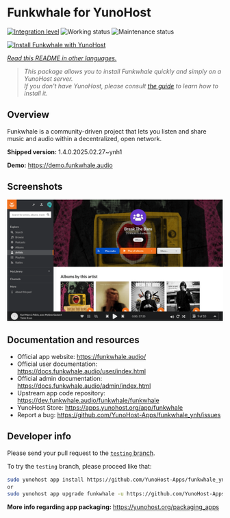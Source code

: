 <!--
N.B.: This README was automatically generated by <https://github.com/YunoHost/apps/tree/master/tools/readme_generator>
It shall NOT be edited by hand.
-->

# Funkwhale for YunoHost

[![Integration level](https://apps.yunohost.org/badge/integration/funkwhale)](https://ci-apps.yunohost.org/ci/apps/funkwhale/)
![Working status](https://apps.yunohost.org/badge/state/funkwhale)
![Maintenance status](https://apps.yunohost.org/badge/maintained/funkwhale)

[![Install Funkwhale with YunoHost](https://install-app.yunohost.org/install-with-yunohost.svg)](https://install-app.yunohost.org/?app=funkwhale)

*[Read this README in other languages.](./ALL_README.md)*

> *This package allows you to install Funkwhale quickly and simply on a YunoHost server.*  
> *If you don't have YunoHost, please consult [the guide](https://yunohost.org/install) to learn how to install it.*

## Overview

Funkwhale is a community-driven project that lets you listen and share music and audio within a decentralized, open network. 

**Shipped version:** 1.4.0.2025.02.27~ynh1

**Demo:** <https://demo.funkwhale.audio>

## Screenshots

![Screenshot of Funkwhale](./doc/screenshots/screenshot1.png)

## Documentation and resources

- Official app website: <https://funkwhale.audio/>
- Official user documentation: <https://docs.funkwhale.audio/user/index.html>
- Official admin documentation: <https://docs.funkwhale.audio/admin/index.html>
- Upstream app code repository: <https://dev.funkwhale.audio/funkwhale/funkwhale>
- YunoHost Store: <https://apps.yunohost.org/app/funkwhale>
- Report a bug: <https://github.com/YunoHost-Apps/funkwhale_ynh/issues>

## Developer info

Please send your pull request to the [`testing` branch](https://github.com/YunoHost-Apps/funkwhale_ynh/tree/testing).

To try the `testing` branch, please proceed like that:

```bash
sudo yunohost app install https://github.com/YunoHost-Apps/funkwhale_ynh/tree/testing --debug
or
sudo yunohost app upgrade funkwhale -u https://github.com/YunoHost-Apps/funkwhale_ynh/tree/testing --debug
```

**More info regarding app packaging:** <https://yunohost.org/packaging_apps>

